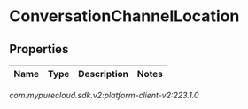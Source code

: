# ConversationChannelLocation


## Properties

| Name | Type | Description | Notes |
| ------------ | ------------- | ------------- | ------------- |




_com.mypurecloud.sdk.v2:platform-client-v2:223.1.0_
